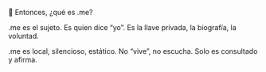 👤 Entonces, ¿qué es .me?

.me es el sujeto.
Es quien dice “yo”.
Es la llave privada, la biografía, la voluntad.

.me es local, silencioso, estático.
No “vive”, no escucha.
Solo es consultado y afirma.